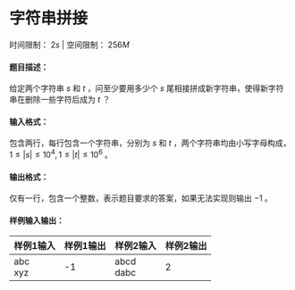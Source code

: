 # 字符串拼接

时间限制： $2s$   |   空间限制： $256M$

#### 题目描述：

给定两个字符串 $s$  和  $t$ ，问至少要用多少个  $s$  尾相接拼成新字符串，使得新字符串在删除一些字符后成为  $t$ ？



#### 输入格式：

包含两行，每行包含一个字符串，分别为 $s$  和  $t$ ，两个字符串均由小写字母构成，$1\le |s|\le 10^{4},1\le |t|\le 10^{6}$ 。



#### 输出格式：

仅有一行，包含一个整数，表示题目要求的答案，如果无法实现则输出  $-1$ 。



#### 样例输入输出：

| 样例1输入   | 样例1输出 | 样例2输入     | 样例2输出 |
| ----------- | --------- | ------------- | --------- |
| abc<br/>xyz | -1        | abcd<br/>dabc | 2         |